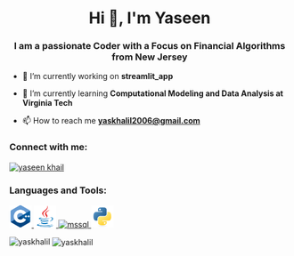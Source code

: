 
<h1 align="center">Hi 👋, I'm Yaseen</h1>
<h3 align="center">I am a passionate Coder with a Focus on Financial Algorithms from New Jersey</h3>


- 🔭 I’m currently working on **streamlit_app**

- 🌱 I’m currently learning **Computational Modeling and Data Analysis at Virginia Tech**

- 📫 How to reach me **yaskhalil2006@gmail.com**

<h3 align="left">Connect with me:</h3>
<p align="left">
<a href="https://linkedin.com/in/yaseenkhail" target="blank"><img align="center" src="https://raw.githubusercontent.com/rahuldkjain/github-profile-readme-generator/master/src/images/icons/Social/linked-in-alt.svg" alt="yaseen khail" height="30" width="40" /></a>
</p>

<h3 align="left">Languages and Tools:</h3>
<p align="left"> <a href="https://www.w3schools.com/cpp/" target="_blank" rel="noreferrer"> <img src="https://raw.githubusercontent.com/devicons/devicon/master/icons/cplusplus/cplusplus-original.svg" alt="cplusplus" width="40" height="40"/> </a> <a href="https://www.java.com" target="_blank" rel="noreferrer"> <img src="https://raw.githubusercontent.com/devicons/devicon/master/icons/java/java-original.svg" alt="java" width="40" height="40"/> </a> <a href="https://www.microsoft.com/en-us/sql-server" target="_blank" rel="noreferrer"> <img src="https://www.svgrepo.com/show/303229/microsoft-sql-server-logo.svg" alt="mssql" width="40" height="40"/> </a> <a href="https://www.python.org" target="_blank" rel="noreferrer"> <img src="https://raw.githubusercontent.com/devicons/devicon/master/icons/python/python-original.svg" alt="python" width="40" height="40"/> </a> </p>

<p><img align="left" src="https://github-readme-stats.vercel.app/api/top-langs?username=yaskhalil&show_icons=true&locale=en&layout=compact" alt="yaskhalil" /></p>

<p>&nbsp;<img align="center" src="https://github-readme-stats.vercel.app/api?username=yaskhalil&show_icons=true&locale=en" alt="yaskhalil" /></p>
